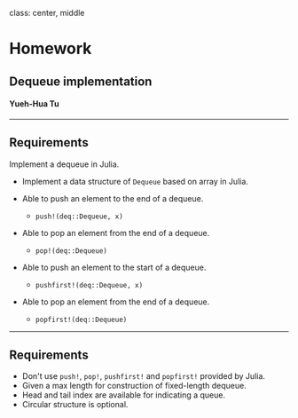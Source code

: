 
class: center, middle






# Homework






## Dequeue implementation






#### Yueh-Hua Tu


---






## Requirements


Implement a dequeue in Julia.


  * Implement a data structure of `Dequeue` based on array in Julia.
  * Able to push an element to the end of a dequeue.

      * `push!(deq::Dequeue, x)`
  * Able to pop an element from the end of a dequeue.

      * `pop!(deq::Dequeue)`
  * Able to push an element to the start of a dequeue.

      * `pushfirst!(deq::Dequeue, x)`
  * Able to pop an element from the end of a dequeue.

      * `popfirst!(deq::Dequeue)`


---




## Requirements


  * Don't use `push!`, `pop!`, `pushfirst!` and `popfirst!` provided by Julia.
  * Given a max length for construction of fixed-length dequeue.
  * Head and tail index are available for indicating a queue.
  * Circular structure is optional.

